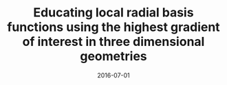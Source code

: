 ---
title: "Educating local radial basis functions using the highest gradient of interest in three dimensional geometries"
collection: publications
category: manuscripts
permalink: /publication/2016-07-01-radial-basis-functions
date: 2016-07-01
venue: "International Journal for Numerical Methods in Engineering"
paperurl: "https://dx.doi.org/10.1002/nme.5368"
citation: "Palacio-Betancur, V., Villada-Gil, S., de Pablo, J. J., & Hernández-Ortiz, J. P. (2016). *Educating local radial basis functions using the highest gradient of interest in three dimensional geometries.* <i>International Journal for Numerical Methods in Engineering</i>, 110(7), 603–617. https://dx.doi.org/10.1002/nme.5368"
---